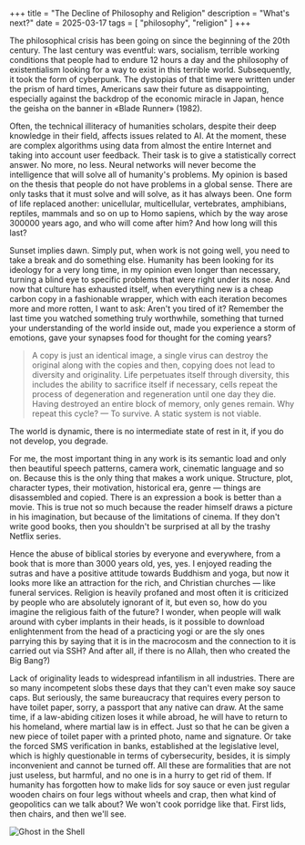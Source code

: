 +++
title = "The Decline of Philosophy and Religion"
description = "What's next?"
date = 2025-03-17
tags = [
    "philosophy",
    "religion"
]
+++

The philosophical crisis has been going on since the beginning of the 20th century. The last century was eventful: wars, socialism, terrible working conditions that people had to endure 12 hours a day and the philosophy of existentialism looking for a way to exist in this terrible world. Subsequently, it took the form of cyberpunk. The dystopias of that time were written under the prism of hard times, Americans saw their future as disappointing, especially against the backdrop of the economic miracle in Japan, hence the geisha on the banner in «Blade Runner» (1982).

Often, the technical illiteracy of humanities scholars, despite their deep knowledge in their field, affects issues related to AI. At the moment, these are complex algorithms using data from almost the entire Internet and taking into account user feedback. Their task is to give a statistically correct answer. No more, no less. Neural networks will never become the intelligence that will solve all of humanity's problems. My opinion is based on the thesis that people do not have problems in a global sense. There are only tasks that it must solve and will solve, as it has always been. One form of life replaced another: unicellular, multicellular, vertebrates, amphibians, reptiles, mammals and so on up to Homo sapiens, which by the way arose 300000 years ago, and who will come after him? And how long will this last?

Sunset implies dawn. Simply put, when work is not going well, you need to take a break and do something else. Humanity has been looking for its ideology for a very long time, in my opinion even longer than necessary, turning a blind eye to specific problems that were right under its nose. And now that culture has exhausted itself, when everything new is a cheap carbon copy in a fashionable wrapper, which with each iteration becomes more and more rotten, I want to ask: Aren't you tired of it? Remember the last time you watched something truly worthwhile, something that turned your understanding of the world inside out, made you experience a storm of emotions, gave your synapses food for thought for the coming years?

> A copy is just an identical image, a single virus can destroy the original along with the copies and then, copying does not lead to diversity and originality. Life perpetuates itself through diversity, this includes the ability to sacrifice itself if necessary, cells repeat the process of degeneration and regeneration until one day they die. Having destroyed an entire block of memory, only genes remain. Why repeat this cycle? — To survive. A static system is not viable.

The world is dynamic, there is no intermediate state of rest in it, if you do not develop, you degrade.

For me, the most important thing in any work is its semantic load and only then beautiful speech patterns, camera work, cinematic language and so on. Because this is the only thing that makes a work unique. Structure, plot, character types, their motivation, historical era, genre — things are disassembled and copied. There is an expression a book is better than a movie. This is true not so much because the reader himself draws a picture in his imagination, but because of the limitations of cinema. If they don't write good books, then you shouldn't be surprised at all by the trashy Netflix series.

Hence the abuse of biblical stories by everyone and everywhere, from a book that is more than 3000 years old, yes, yes. I enjoyed reading the sutras and have a positive attitude towards Buddhism and yoga, but now it looks more like an attraction for the rich, and Christian churches — like funeral services. Religion is heavily profaned and most often it is criticized by people who are absolutely ignorant of it, but even so, how do you imagine the religious faith of the future? I wonder, when people will walk around with cyber implants in their heads, is it possible to download enlightenment from the head of a practicing yogi or are the sly ones parrying this by saying that it is in the macrocosm and the connection to it is carried out via SSH? And after all, if there is no Allah, then who created the Big Bang?)

Lack of originality leads to widespread infantilism in all industries. There are so many incompetent slobs these days that they can't even make soy sauce caps. But seriously, the same bureaucracy that requires every person to have toilet paper, sorry, a passport that any native can draw. At the same time, if a law-abiding citizen loses it while abroad, he will have to return to his homeland, where martial law is in effect. Just so that he can be given a new piece of toilet paper with a printed photo, name and signature. Or take the forced SMS verification in banks, established at the legislative level, which is highly questionable in terms of cybersecurity, besides, it is simply inconvenient and cannot be turned off. All these are formalities that are not just useless, but harmful, and no one is in a hurry to get rid of them. If humanity has forgotten how to make lids for soy sauce or even just regular wooden chairs on four legs without wheels and crap, then what kind of geopolitics can we talk about? We won't cook porridge like that. First lids, then chairs, and then we'll see.

![Ghost in the Shell](/images/ghost_in_the_shell.webp)
